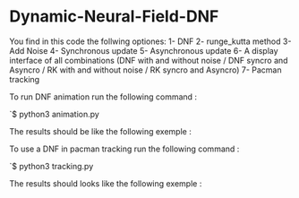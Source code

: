 # Dynamic-Neural-Field-DNF

You find in this code the follwing optiones:
     1- DNF
     2- runge_kutta method
     3- Add Noise
     4- Synchronous update
     5- Asynchronous update
     6- A display interface of all combinations
     (DNF with and without noise / DNF syncro and Asyncro / RK with and without noise / RK syncro and Asyncro)
     7- Pacman tracking
     
To run DNF animation run the following command : 

`$ python3 animation.py

The results should be like the following exemple : 

To use a DNF in pacman tracking run the following command : 

`$ python3 tracking.py 

The results should looks like the following exemple :
